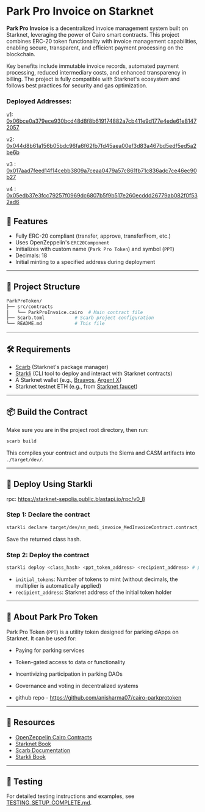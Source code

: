 # Park Pro Invoice on Starknet

**Park Pro Invoice** is a decentralized invoice management system built on Starknet, leveraging the power of Cairo smart contracts. This project combines ERC-20 token functionality with invoice management capabilities, enabling secure, transparent, and efficient payment processing on the blockchain.

Key benefits include immutable invoice records, automated payment processing, reduced intermediary costs, and enhanced transparency in billing. The project is fully compatible with Starknet's ecosystem and follows best practices for security and gas optimization.

### Deployed Addresses:

v1: [0x06bce0a379ece930bcd48d8f8b619174882a7cb411e9d177e4ede61e81472057](https://sepolia.voyager.online/contract/0x06bce0a379ece930bcd48d8f8b619174882a7cb411e9d177e4ede61e81472057)

v2: [0x044d8b61a156b05bdc96fa6f62fb7fd45aea00ef3d83a467bd5edf5ed5a2be6b](https://sepolia.voyager.online/contract/0x044d8b61a156b05bdc96fa6f62fb7fd45aea00ef3d83a467bd5edf5ed5a2be6b)

v3 : [0x017aad7feed14f14cebb3809a7ceaa0479a57c861fb71c836adc7ce46ec90b27](https://sepolia.voyager.online/contract/0x017aad7feed14f14cebb3809a7ceaa0479a57c861fb71c836adc7ce46ec90b27)

v4 : [0x05edb37e3fcc79257f0969dc6807b5f9b517e260ecddd26779ab082f0f532ad6](https://sepolia.voyager.online/contract/0x05edb37e3fcc79257f0969dc6807b5f9b517e260ecddd26779ab082f0f532ad6)

## 🚀 Features

- Fully ERC-20 compliant (transfer, approve, transferFrom, etc.)
- Uses OpenZeppelin's `ERC20Component`
- Initializes with custom name (`Park Pro Token`) and symbol (`PPT`)
- Decimals: 18
- Initial minting to a specified address during deployment

---

## 📁 Project Structure

```sh
ParkProToken/
├── src/contracts
│   └── ParkProInvoice.cairo  # Main contract file
├── Scarb.toml           # Scarb project configuration
└── README.md            # This file
```

---

## 🛠️ Requirements

- [Scarb](https://docs.swmansion.com/scarb/) (Starknet's package manager)
- [Starkli](https://book.starkli.rs) (CLI tool to deploy and interact with Starknet contracts)
- A Starknet wallet (e.g., [Braavos](https://braavos.app), [Argent X](https://www.argent.xyz/argent-x/))
- Starknet testnet ETH (e.g., from [Starknet faucet](https://faucet.starknet.io/))

---

## 📦 Build the Contract

Make sure you are in the project root directory, then run:

```bash
scarb build
```

This compiles your contract and outputs the Sierra and CASM artifacts into `./target/dev/`.

---

## 🚀 Deploy Using Starkli

rpc: https://starknet-sepolia.public.blastapi.io/rpc/v0_8

### Step 1: Declare the contract

```bash
starkli declare target/dev/sn_medi_invoice_MedInvoiceContract.contract_class.json #parking invoice
```

Save the returned class hash.

### Step 2: Deploy the contract

```bash
starkli deploy <class_hash> <ppt_token_address> <recipient_address> # parking invoice
```

- `initial_tokens`: Number of tokens to mint (without decimals, the multiplier is automatically applied)
- `recipient_address`: Starknet address of the initial token holder

---

## 📘 About Park Pro Token

Park Pro Token (`PPT`) is a utility token designed for parking dApps on Starknet. It can be used for:

- Paying for parking services
- Token-gated access to data or functionality
- Incentivizing participation in parking DAOs
- Governance and voting in decentralized systems

- github repo - https://github.com/anisharma07/cairo-parkprotoken

---

## 🔗 Resources

- [OpenZeppelin Cairo Contracts](https://github.com/OpenZeppelin/cairo-contracts)
- [Starknet Book](https://book.starknet.io)
- [Scarb Documentation](https://docs.swmansion.com/scarb/)
- [Starkli Book](https://book.starkli.rs/)

---

## 🧪 Testing

For detailed testing instructions and examples, see [TESTING_SETUP_COMPLETE.md](./TESTING_SETUP_COMPLETE.md).
